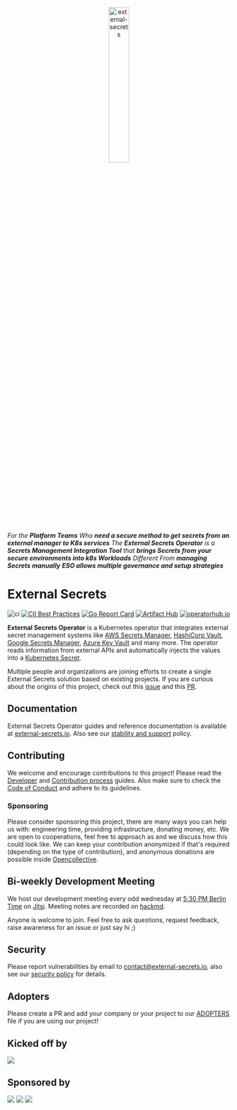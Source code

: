 <p align="center">
    <img src="assets/eso-logo-large.png" width="30%" align="center" alt="external-secrets">
</p>

*For the **Platform Teams***
*Who **need a secure method to get secrets from an external manager to K8s services***
*The **External Secrets Operator***
*is a **Secrets Management Integration Tool***
*that **brings Secrets from your secure environments into k8s Workloads***
*Different From **managing Secrets manually***
***ESO allows multiple governance and setup strategies***
# External Secrets
![ci](https://github.com/external-secrets/external-secrets/actions/workflows/ci.yml/badge.svg?branch=main)
[![CII Best Practices](https://bestpractices.coreinfrastructure.org/projects/5327/badge)](https://bestpractices.coreinfrastructure.org/projects/5947)
[![Go Report Card](https://goreportcard.com/badge/github.com/external-secrets/external-secrets)](https://goreportcard.com/report/github.com/external-secrets/external-secrets)
<a href="https://artifacthub.io/packages/helm/external-secrets-operator/external-secrets"><img alt="Artifact Hub" src="https://img.shields.io/endpoint?url=https://artifacthub.io/badge/repository/external-secrets" /></a>
<a href="https://operatorhub.io/operator/external-secrets-operator"><img alt="operatorhub.io" src="https://img.shields.io/badge/operatorhub.io-external--secrets-brightgreen" /></a>


**External Secrets Operator** is a Kubernetes operator that integrates external
secret management systems like [AWS Secrets
Manager](https://aws.amazon.com/secrets-manager/), [HashiCorp
Vault](https://www.vaultproject.io/), [Google Secrets
Manager](https://cloud.google.com/secret-manager), [Azure Key
Vault](https://azure.microsoft.com/en-us/services/key-vault/) and many more. The
operator reads information from external APIs and automatically injects the
values into a [Kubernetes
Secret](https://kubernetes.io/docs/concepts/configuration/secret/).

Multiple people and organizations are joining efforts to create a single External Secrets solution based on existing projects. If you are curious about the origins of this project, check out this [issue](https://github.com/external-secrets/kubernetes-external-secrets/issues/47) and this [PR](https://github.com/external-secrets/kubernetes-external-secrets/pull/477).

## Documentation

External Secrets Operator guides and reference documentation is available at [external-secrets.io](https://external-secrets.io). Also see our [stability and support](https://external-secrets.io/main/stability-support/) policy.

## Contributing

We welcome and encourage contributions to this project! Please read the [Developer](https://www.external-secrets.io/main/contributing-devguide/) and [Contribution process](https://www.external-secrets.io/main/contributing-process/) guides. Also make sure to check the [Code of Conduct](https://www.external-secrets.io/main/contributing-coc/) and adhere to its guidelines.

### Sponsoring
Please consider sponsoring this project, there are many ways you can help us with: engineering time, providing infrastructure, donating money, etc. We are open to cooperations, feel free to approach as and we discuss how this could look like. We can keep your contribution anonymized if that's required (depending on the type of contribution), and anonymous donations are possible inside [Opencollective](https://opencollective.com/external-secrets-org).

## Bi-weekly Development Meeting

We host our development meeting every odd wednesday at [5:30 PM Berlin Time](https://dateful.com/time-zone-converter?t=17:30&tz=Europe/Berlin) on [Jitsi](https://meet.jit.si/eso-community-meeting). Meeting notes are recorded on [hackmd](https://hackmd.io/GSGEpTVdRZCP6LDxV3FHJA).

Anyone is welcome to join. Feel free to ask questions, request feedback, raise awareness for an issue or just say hi ;)

## Security

Please report vulnerabilities by email to contact@external-secrets.io, also see our [security policy](SECURITY.md) for details.

## Adopters

Please create a PR and add your company or your project to our [ADOPTERS](ADOPTERS.md) file if you are using our project!

## Kicked off by

![](assets/Godaddylogo_2020.png)

## Sponsored by

![](assets/CS_logo_1.png)
![](assets/form3_logo.png)
![](assets/pento_logo.png)

